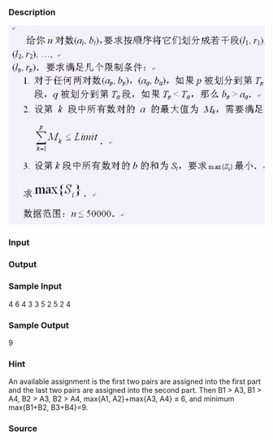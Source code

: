 
### Description
![](/JudgeOnline/images/1445.jpg)
### Input

### Output

### Sample Input
4 6
4 3
3 5
2 5
2 4

### Sample Output
9

### Hint
An available assignment is the first two pairs are assigned into the first part and the last two pairs are assigned into the second part. Then B1 > A3, B1 > A4, B2 > A3, B2 > A4, max{A1, A2}+max{A3, A4} ≤ 6, and minimum max{B1+B2, B3+B4}=9.
### Source
